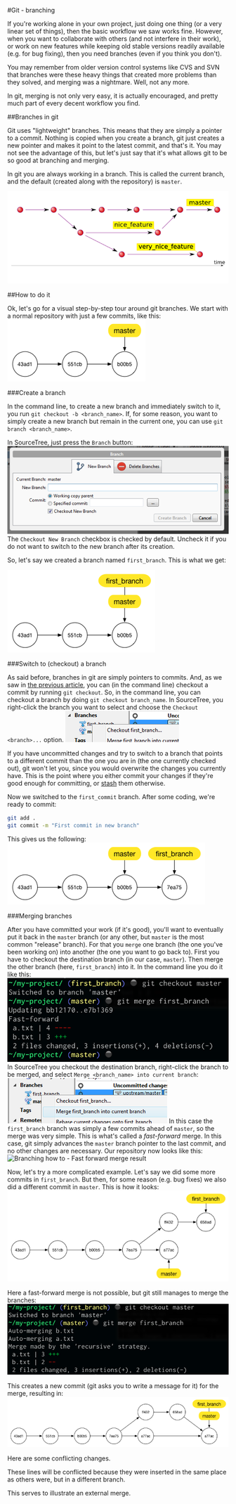 #Git - branching

If you're working alone in your own project, just doing one thing (or a very
linear set of things), then the basic workflow we saw works fine.
However, when you want to collaborate with others (and not interfere in their
work), or work on new features while keeping old stable versions readily
available (e.g. for bug fixing), then you need branches (even if you think you
don't).

You may remember from older version control systems like CVS and SVN that
branches were these heavy things that created more problems than they solved,
and merging was a nightmare. Well, not any more.

In git, merging is not only very easy, it is actually encouraged, and pretty
much part of every decent workflow you find.

##Branches in git

Git uses "lightweight" branches. This means that they are simply a pointer to a
commit. Nothing is copied when you create a branch, git just creates a new
pointer and makes it point to the latest commit, and that's it. You may not see
the advantage of this, but let's just say that it's what allows git to
be so good at branching and merging.

In git you are always working in a branch. This is called the current branch,
and the default (created along with the repository) is `master`.

![Git - branches](img/branches.png)

##How to do it

Ok, let's go for a visual step-by-step tour around git branches.
We start with a normal repository with just a few commits, like this:
![Branching how to - Starting point](img/branching/base.png)

###Create a branch

In the command line, to create a new branch and immediately switch to it, you run `git checkout -b <branch_name>`.
If, for some reason, you want to simply create a new branch but remain in the
current one, you can use `git branch <branch_name>`.

In SourceTree, just press the `Branch` button:
![SourceTree - Create branch](img/sourcetree-createbranch.png)
The `Checkout New Branch` checkbox is checked by default. Uncheck it if you do
not want to switch to the new branch after its creation.

So, let's say we created a branch named `first_branch`. This is what we get:

![Branching how to - First branch](img/branching/first.png)

###Switch to (checkout) a branch

As said before, branches in git are simply pointers to commits. And, as we saw
in [the previous
article](https://sites.google.com/a/coolblue.nl/it-wiki/algemeen/version-control/git-an-introduction/1-git-basics#TOC-Checkout),
you can (in the command line) checkout a commit by running `git checkout`. So,
in the command line, you can checkout a branch by doing `git checkout branch_name`.
In SourceTree, you right-click the branch you want to select and choose the
`Checkout <branch>...` option.
![SourceTree - Checkout branch](img/sourcetree-checkoutbranch.png)

If you have uncommitted changes and try to switch to a branch that points to a
different commit than the one you are in (the one currently checked out), git
won't let you, since you would overwrite the changes you currently have. This is
the point where you either commit your changes if they're good enough for
committing, or
[stash](https://sites.google.com/a/coolblue.nl/it-wiki/algemeen/version-control/git-an-introduction/1-git-basics#TOC-Stashing) them otherwise.

Now we switched to the `first_commit` branch. After some coding, we're ready to
commit:
```bash
git add .
git commit -m "First commit in new branch"
```
This gives us the following:
![Branching how to - First commit](img/branching/first-commit.png)

###Merging branches

After you have committed your work (if it's good), you'll want to eventually put
it back in the `master` branch (or any other, but `master` is the most common
"release" branch).
For that you `merge` one branch (the one you've been working on) into another
(the one you want to go back to).
First you have to checkout the destination branch (in our case, `master`). Then
merge the other branch (here, `first_branch`) into it.
In the command line you do it like this:
![Branching how to - Simple merging](img/branching/merge-ff.png)
In SourceTree you checkout the destination branch, right-click the branch to be
merged, and select `Merge <branch_name> into current branch`:
![SourceTree - Merge Branch](img/sourcetree-mergebranch.png)
In this case the `first_branch` branch was simply a few commits ahead of
`master`, so the merge was very simple. This is what's called a *fast-forward*
merge. In this case, git simply advances the `master` branch pointer to the last
commit, and no other changes are necessary.
Our repository now looks like this:
![Branching how to - Fast forward merge
result](img/branching/merge-ff-result.png)
 
Now, let's try a more complicated example. Let's say we did some more commits in
`first_branch`. But then, for some reason (e.g. bug fixes) we also did a
different commit in `master`. This is how it looks:
![Branching how to - More commits](img/branching/more-commits.png)

Here a fast-forward merge is not possible, but git still manages to merge the
branches:
![Branching how to - Complex merge](img/branching/merge.png)

This creates a new commit (git asks you to write a message for it) for the
merge, resulting in:
![Branching how to - Complex merge result](img/branching/merge-result.png)

Here are some conflicting changes.

These lines will be conflicted because they were inserted in the same place as
others were, but in a different branch.

This serves to illustrate an external merge.
